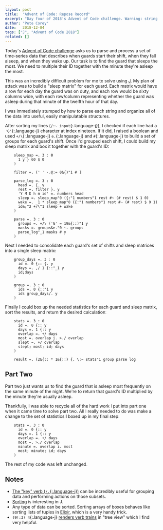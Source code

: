 ```yaml
---
layout: post
title:  "Advent of Code: Repose Record"
excerpt: "Day four of 2018's Advent of Code challenge. Warning: string processing be here."
author: "Pete Corey"
date:   2018-12-04
tags: ["J", "Advent of Code 2018"]
related: []
---
```


Today's [Advent of Code challenge](https://adventofcode.com/2018/day/4) asks us to parse and process a set of time-series data that describes when guards start their shift, when they fall alseep, and when they wake up. Our task is to find the guard that sleeps the most. We need to multiple their ID together with the minute they're asleep the most.

This was an incredibly difficult problem for me to solve using [J](http://jsoftware.com/). My plan of attack was to build a "sleep matrix" for each guard. Each matrix would have a row for each day the guard was on duty, and each row would be sixty columns wide, with each row/column representing whether the guard was asleep during that minute of the twelfth hour of that day.

I was immediately stumped by how to parse each string and organize all of the data into useful, easily manipulatable structures.

After sorting my lines (`/:~ input`{:.language-j}), I checked if each line had a `'G'`{:.language-j} character at index nineteen. If it did, I raised a boolean and used `+/\`{:.language-j} `e.`{:.language-j} and `#`{:.language-j} to build a set of groups for each guard's shift. Once I'd grouped each shift, I could build my sleep matrix and box it together with the guard's ID:

<pre class='language-j'><code class='language-j'>    sleep_map =. 3 : 0
      1 y } 60 $ 0
    )

    filter =. (' ' -.@:= 0&{)"1 # ]

    parse_log =. 3 : 0
      head =. {. y
      rest =. filter }. y
      'Y M D h m id' =. numbers head
      sleep =. sleep_map"0 ({:"1 numbers"1 rest #~ (# rest) $ 1 0)
      wake =. _1 * sleep_map"0 ({:"1 numbers"1 rest #~ (# rest) $ 0 1)
      id&;"2 +/\"1 sleep + wake
    )

    parse =. 3 : 0
      groups =. +/\ ('G' = 19&{::)"1 y
      masks =. groups&e."0 ~. groups
      parse_log"_1 masks # y
    )
</code></pre>

Next I needed to consolidate each guard's set of shifts and sleep matrices into a single sleep matrix:

<pre class='language-j'><code class='language-j'>    group_days =. 3 : 0
      id =. 0 {:: {. y
      days =. ,/ 1 {::"_1 y
      id;days
    )

    group =. 3 : 0
      ids =. 0 {::"1 y
      ids group_days/. y
    )
</code></pre>

Finally I could box up the needed statistics for each guard and sleep matrix, sort the results, and return the desired calculation:

<pre class='language-j'><code class='language-j'>    stats =. 3 : 0
      id =. 0 {:: y
      days =. 1 {:: y
      overlap =. +/ days
      most =. overlap i. >./ overlap
      slept =. +/ overlap
      slept; most; id; days
    )

    result =. (2&{:: * 1&{::) {. \:~ stats"1 group parse log
</code></pre>

## Part Two

Part two just wants us to find the guard that is asleep most frequently on the same minute of the night. We're to return that guard's ID multiplied by the minute they're usually asleep.

Thankfully, I was able to recycle all of the hard work I put into part one when it came time to solve part two. All I really needed to do was make a change to the set of statistics I boxed up in my final step:

<pre class='language-j'><code class='language-j'>    stats =. 3 : 0
      id =. 0 {:: y
      days =. 1 {:: y
      overlap =. +/ days
      most =. >./ overlap
      minute =. overlap i. most
      most; minute; id; days
    )
</code></pre>

The rest of my code was left unchanged.

## Notes

- [The "key" verb (`/.`{:.language-j})](http://www.jsoftware.com/help/dictionary/d421.htm) can be incredibly useful for grouping data and performing actions on those subsets.
- [Sorting](http://www.jsoftware.com/help/phrases/sorting.htm) is interesting in J.
- Any type of data can be sorted. Sorting arrays of boxes behaves like sorting lists of tuples in [Elixir](https://elixir-lang.org/), which is a very handy trick.
- `(9!:3) 4`{:.language-j} [renders verb trains](http://www.jsoftware.com/help/learning/27.htm) in "tree view" which I find very helpful.
